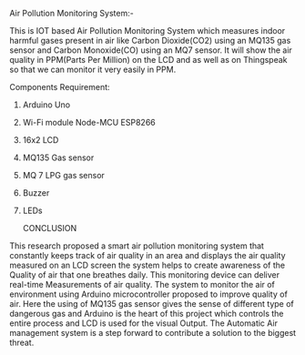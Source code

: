 Air Pollution Monitoring System:-

This is IOT based Air Pollution Monitoring System which measures indoor harmful gases present in air like Carbon Dioxide(CO2) using an MQ135 gas sensor and Carbon Monoxide(CO) using an MQ7 sensor. It will show the air quality in PPM(Parts Per Million) on the LCD and as well as on Thingspeak so that we can monitor it very easily in PPM.

Components Requirement:
1. Arduino Uno
2. Wi-Fi module Node-MCU ESP8266
3. 16x2 LCD
4. MQ135 Gas sensor
5. MQ 7 LPG gas sensor
6. Buzzer
7. LEDs

	CONCLUSION	

This research proposed a smart air pollution monitoring system that constantly keeps track of air quality in an area and displays the air quality measured on an LCD screen the system helps to create awareness of the Quality of air that one breathes daily. This monitoring device can deliver real-time Measurements of air quality. The system to monitor the air of environment using Arduino microcontroller proposed to improve quality of air. Here the using of MQ135 gas sensor gives the sense of different type of dangerous gas and Arduino is the heart of this project which controls the entire process and LCD is used for the visual Output. The Automatic Air management system is a step forward to contribute a solution to the biggest threat. 
